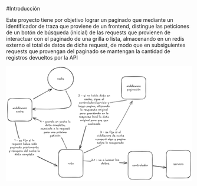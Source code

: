 #Introducción

Este proyecto tiene por objetivo lograr un paginado que mediante un identificador de traza que proviene de un frontend, distingue las peticiones de un botón de búsqueda (inicial) de las requests que provienen de interactuar con el paginado de una grilla o lista, almacenando en un redis externo el total de datos de dicha request, de modo que en subsiguientes requests que provengan del paginado se mantengan la cantidad de registros devueltos por la API

![alt text](<Cache + Paginado.png>)